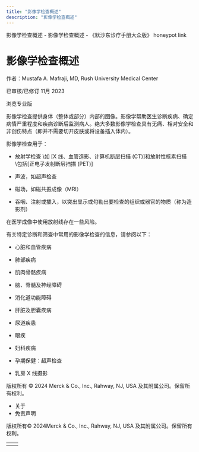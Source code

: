 ```yaml
---
title: "影像学检查概述"
description: "影像学检查概述"
---
```


﻿影像学检查概述 \- 影像学检查概述 \- 《默沙东诊疗手册大众版》 honeypot link

# 影像学检查概述

作者：Mustafa A. Mafraji, MD, Rush University Medical Center

已审核/已修订 11月 2023

浏览专业版

影像学检查提供身体（整体或部分）内部的图像。影像学帮助医生诊断疾病、确定病情严重程度和疾病诊断后监测病人。绝大多数影像学检查具有无痛、相对安全和非创伤特点（即并不需要切开皮肤或将设备插入体内）。

影像学检查用于：

- 放射学检查 \如 [X 线、血管造影、计算机断层扫描 (CT)\]和放射性核素扫描 \包括[正电子发射断层扫描 (PET)\]

- 声波，如超声检查

- 磁场，如磁共振成像（MRI）

- 吞咽、注射或插入，以突出显示或勾勒出要检查的组织或器官的物质（称为造影剂）


在医学成像中使用放射线存在一些风险。

有关特定诊断和筛查中常用的影像学检查的信息，请参阅以下：

- 心脏和血管疾病

- 肺部疾病

- 肌肉骨骼疾病

- 脑、脊髓及神经障碍

- 消化道功能障碍

- 肝脏及胆囊疾病

- 尿道疾患

- 眼疾

- 妇科疾病

- 孕期保健：超声检查

- 乳房 X 线摄影




版权所有 © 2024
Merck & Co., Inc., Rahway, NJ, USA 及其附属公司。保留所有权利。

- 关于
- 免责声明

版权所有© 2024Merck & Co., Inc., Rahway, NJ, USA 及其附属公司。保留所有权利。

|     |     |
| --- | --- |
|  |  |